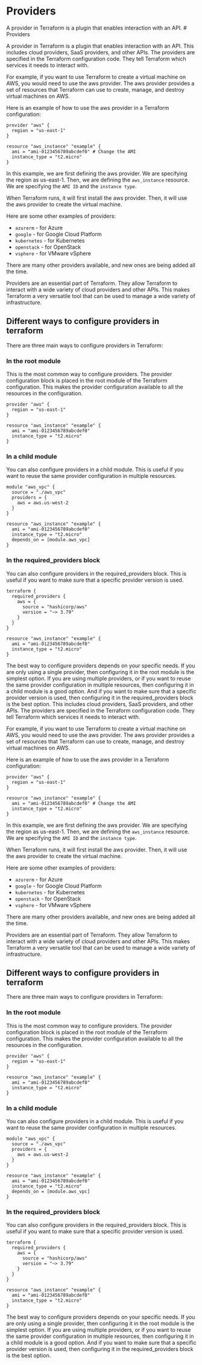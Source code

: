 # Providers 

A provider in Terraform is a plugin that enables interaction with an API. # Providers 

A provider in Terraform is a plugin that enables interaction with an API. 
This includes cloud providers, SaaS providers, and other APIs. The providers are specified in the Terraform configuration code. They tell Terraform which services it needs to interact with.

For example, if you want to use Terraform to create a virtual machine on AWS, you would need to use the aws provider. The aws provider provides a set of resources that Terraform can use to create, manage, and destroy virtual machines on AWS.

Here is an example of how to use the aws provider in a Terraform configuration:

```hcl
provider "aws" {
  region = "us-east-1"
}

resource "aws_instance" "example" {
  ami = "ami-0123456789abcdef0" # Change the AMI 
  instance_type = "t2.micro"
}
```

In this example, we are first defining the aws provider. We are specifying the region as us-east-1. Then, we are defining the `aws_instance` resource. We are specifying the `AMI ID` and the `instance type`.

When Terraform runs, it will first install the aws provider. Then, it will use the aws provider to create the virtual machine.

Here are some other examples of providers:

- `azurerm` - for Azure
- `google` - for Google Cloud Platform
- `kubernetes` - for Kubernetes
- `openstack` - for OpenStack
- `vsphere` - for VMware vSphere

There are many other providers available, and new ones are being added all the time.

Providers are an essential part of Terraform. They allow Terraform to interact with a wide variety of cloud providers and other APIs. This makes Terraform a very versatile tool that can be used to manage a wide variety of infrastructure.


## Different ways to configure providers in terraform

There are three main ways to configure providers in Terraform:

### In the root module 

This is the most common way to configure providers. The provider configuration block is placed in the root module of the Terraform configuration. This makes the provider configuration available to all the resources in the configuration.

```hcl
provider "aws" {
  region = "us-east-1"
}

resource "aws_instance" "example" {
  ami = "ami-0123456789abcdef0"
  instance_type = "t2.micro"
}
```

### In a child module

You can also configure providers in a child module. This is useful if you want to reuse the same provider configuration in multiple resources.

```hcl
module "aws_vpc" {
  source = "./aws_vpc"
  providers = {
    aws = aws.us-west-2
  }
}

resource "aws_instance" "example" {
  ami = "ami-0123456789abcdef0"
  instance_type = "t2.micro"
  depends_on = [module.aws_vpc]
}
```

### In the required_providers block

You can also configure providers in the required_providers block. This is useful if you want to make sure that a specific provider version is used.

```hcl
terraform {
  required_providers {
    aws = {
      source = "hashicorp/aws"
      version = "~> 3.79"
    }
  }
}

resource "aws_instance" "example" {
  ami = "ami-0123456789abcdef0"
  instance_type = "t2.micro"
}
```

The best way to configure providers depends on your specific needs. If you are only using a single provider, then configuring it in the root module is the simplest option. If you are using multiple providers, or if you want to reuse the same provider configuration in multiple resources, then configuring it in a child module is a good option. And if you want to make sure that a specific provider version is used, then configuring it in the required_providers block is the best option.
This includes cloud providers, SaaS providers, and other APIs. The providers are specified in the Terraform configuration code. They tell Terraform which services it needs to interact with.

For example, if you want to use Terraform to create a virtual machine on AWS, you would need to use the aws provider. The aws provider provides a set of resources that Terraform can use to create, manage, and destroy virtual machines on AWS.

Here is an example of how to use the aws provider in a Terraform configuration:

```hcl
provider "aws" {
  region = "us-east-1"
}

resource "aws_instance" "example" {
  ami = "ami-0123456789abcdef0" # Change the AMI 
  instance_type = "t2.micro"
}
```

In this example, we are first defining the aws provider. We are specifying the region as us-east-1. Then, we are defining the `aws_instance` resource. We are specifying the `AMI ID` and the `instance type`.

When Terraform runs, it will first install the aws provider. Then, it will use the aws provider to create the virtual machine.

Here are some other examples of providers:

- `azurerm` - for Azure
- `google` - for Google Cloud Platform
- `kubernetes` - for Kubernetes
- `openstack` - for OpenStack
- `vsphere` - for VMware vSphere

There are many other providers available, and new ones are being added all the time.

Providers are an essential part of Terraform. They allow Terraform to interact with a wide variety of cloud providers and other APIs. This makes Terraform a very versatile tool that can be used to manage a wide variety of infrastructure.


## Different ways to configure providers in terraform

There are three main ways to configure providers in Terraform:

### In the root module 

This is the most common way to configure providers. The provider configuration block is placed in the root module of the Terraform configuration. This makes the provider configuration available to all the resources in the configuration.

```hcl
provider "aws" {
  region = "us-east-1"
}

resource "aws_instance" "example" {
  ami = "ami-0123456789abcdef0"
  instance_type = "t2.micro"
}
```

### In a child module

You can also configure providers in a child module. This is useful if you want to reuse the same provider configuration in multiple resources.

```hcl
module "aws_vpc" {
  source = "./aws_vpc"
  providers = {
    aws = aws.us-west-2
  }
}

resource "aws_instance" "example" {
  ami = "ami-0123456789abcdef0"
  instance_type = "t2.micro"
  depends_on = [module.aws_vpc]
}
```

### In the required_providers block

You can also configure providers in the required_providers block. This is useful if you want to make sure that a specific provider version is used.

```hcl
terraform {
  required_providers {
    aws = {
      source = "hashicorp/aws"
      version = "~> 3.79"
    }
  }
}

resource "aws_instance" "example" {
  ami = "ami-0123456789abcdef0"
  instance_type = "t2.micro"
}
```

The best way to configure providers depends on your specific needs. If you are only using a single provider, then configuring it in the root module is the simplest option. If you are using multiple providers, or if you want to reuse the same provider configuration in multiple resources, then configuring it in a child module is a good option. And if you want to make sure that a specific provider version is used, then configuring it in the required_providers block is the best option.
